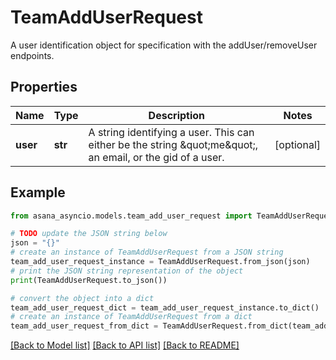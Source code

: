 # TeamAddUserRequest

A user identification object for specification with the addUser/removeUser endpoints.

## Properties

Name | Type | Description | Notes
------------ | ------------- | ------------- | -------------
**user** | **str** | A string identifying a user. This can either be the string \&quot;me\&quot;, an email, or the gid of a user. | [optional] 

## Example

```python
from asana_asyncio.models.team_add_user_request import TeamAddUserRequest

# TODO update the JSON string below
json = "{}"
# create an instance of TeamAddUserRequest from a JSON string
team_add_user_request_instance = TeamAddUserRequest.from_json(json)
# print the JSON string representation of the object
print(TeamAddUserRequest.to_json())

# convert the object into a dict
team_add_user_request_dict = team_add_user_request_instance.to_dict()
# create an instance of TeamAddUserRequest from a dict
team_add_user_request_from_dict = TeamAddUserRequest.from_dict(team_add_user_request_dict)
```
[[Back to Model list]](../README.md#documentation-for-models) [[Back to API list]](../README.md#documentation-for-api-endpoints) [[Back to README]](../README.md)


